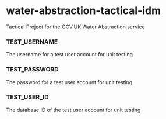 # water-abstraction-tactical-idm

Tactical Project for the GOV.UK Water Abstraction service


### TEST_USERNAME
The username for a test user account for unit testing

### TEST_PASSWORD
The password for a test user account for unit testing

### TEST_USER_ID
The database ID of the test user account for unit testing

